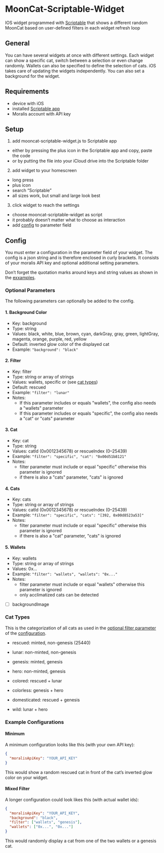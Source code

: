 # MoonCat-Scriptable-Widget
IOS widget programmed with [Scriptable](https://scriptable.app/) that shows a different random MoonCat based on user-defined filters in each widget refresh loop

## General
You can have several widgets at once with different settings.
Each widget can show a specific cat, switch between a selection or even change randomly.
Wallets can also be specified to define the selection of cats. 
iOS takes care of updating the widgets independently.
You can also set a background for the widget.

## Requirements
- device with iOS
- installed [Scriptable app](https://scriptable.app/)
- Moralis account with API key

## Setup
1. add mooncat-scriptable-widget.js to Scriptable app
  - either by pressing the plus icon in the Scriptable app and copy, paste the code
  - or by putting the file into your iCloud drive into the Scriptable folder
2. add widget to your homescreen
  - long press
  - plus icon
  - search “Scriptable”
  - all sizes work, but small and large look best
3. click widget to reach the settings
  - choose mooncat-scriptable-widget as script
  - it probably doesn’t matter what to choose as interaction
  - add [config](#config) to parameter field

## Config
You must enter a configuration in the parameter field of your widget.
The config is a json string and is therefore enclosed in curly brackets.
It consists of your moralis API key and optional additional setting parameters.

Don’t forget the quotation marks around keys and string values as shown in the [exxamples](#example-configurations).

### Optional Parameters
The following parameters can optionally be added to the config.

#### 1. Background Color
  - Key: background
  - Type: string
  - Values: black, white, blue, brown, cyan, darkGray, gray, green, lightGray, magenta, orange, purple, red, yellow
  - Default: inverted glow color of the displayed cat
  - Example: `"background": "black"`
#### 2. Filter
  - Key: filter
  - Type: string or array of strings
  - Values: wallets, specific or (see [cat types](#cat-types))
  - Default: rescued
  - Example: `"filter": "lunar"`
  - Notes:
    - If this parameter includes or equals "wallets", the config also needs a "wallets" parameter
    - If this parameter includes or equals "specific", the config also needs a "cat" or "cats" parameter
#### 3. Cat
  - Key: cat
  - Type: string
  - Values: catId (0x0012345678) or rescueIndex (0–25439)
  - Example: `"filter": "specific", "cat": "0x00d51b8121"`
  - Notes:
    - filter parameter must include or equal "specific" otherwise this parameter is ignored
    - if there is also a "cats" parameter, "cats" is ignored
#### 4. Cats
  - Key: cats
  - Type: string or array of strings
  - Values: catId (0x0012345678) or rescueIndex (0–25439)
  - Example: `"filter": "specific", "cats": "[392, 0x00d8523a53]"`
  - Notes:
    - filter parameter must include or equal "specific" otherwise this parameter is ignored
    - if there is also a "cat" parameter, "cats" is ignored
#### 5. Wallets
  - Key: wallets
  - Type: string or array of strings
  - Values: 0x...
  - Example: `"filter": "wallets", "wallets": "0x..."`
  - Notes:
    - filter parameter must include or equal "wallets" otherwise this parameter is ignored
    - only acclimatized cats can be detected

- [ ] backgroundImage

### Cat Types
This is the categorization of all cats as used in the [optional filter parameter](#optional-parameters) of the [configuration](#config).

- rescued: minted, non-genesis (25440)
- lunar: non-minted, non-genesis
- genesis: minted, genesis
- hero: non-minted, genesis

- colored: rescued + lunar
- colorless: genesis + hero
- domesticated: rescued + genesis
- wild: lunar + hero

### Example Configurations

#### Minimum
A minimum configuration looks like this (with your own API key):
```json
{
  "moralisApiKey": "YOUR_API_KEY"
}
```
This would show a random rescued cat in front of the cat’s inverted glow color on your widget.

#### Mixed Filter
A longer configuration could look likes this (with actual wallet ids):
```json
{
  "moralisApiKey": "YOUR_API_KEY",
  "background": "black",
  "filter": ["wallets", "genesis"],
  "wallets": ["0x...", "0x..."]
}
```
This would randomly display a cat from one of the two wallets or a genesis cat.
